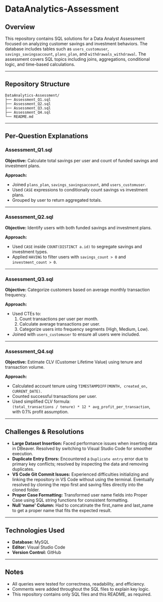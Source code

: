 # DataAnalytics-Assessment

## Overview
This repository contains SQL solutions for a Data Analyst Assessment focused on analyzing customer savings and investment behaviors. The database includes tables such as `users_customuser`, `savings_savingsaccount`, `plans_plan`, and `withdrawals_withdrawal`. The assessment covers SQL topics including joins, aggregations, conditional logic, and time-based calculations.

---

## Repository Structure

```
DataAnalytics-Assessment/
├── Assessment_Q1.sql
├── Assessment_Q2.sql
├── Assessment_Q3.sql
├── Assessment_Q4.sql
└── README.md
```

---

## Per-Question Explanations

### Assessment_Q1.sql
**Objective:** Calculate total savings per user and count of funded savings and investment plans.

**Approach:**
- Joined `plans_plan`, `savings_savingsaccount`, and `users_customuser`.
- Used `CASE` expressions to conditionally count savings vs investment plans.
- Grouped by user to return aggregated totals.

---

### Assessment_Q2.sql
**Objective:** Identify users with both funded savings and investment plans.

**Approach:**
- Used `CASE` inside `COUNT(DISTINCT a.id)` to segregate savings and investment types.
- Applied `HAVING` to filter users with `savings_count > 0` and `investment_count > 0`.

---

### Assessment_Q3.sql
**Objective:** Categorize customers based on average monthly transaction frequency.

**Approach:**
- Used CTEs to:
  1. Count transactions per user per month.
  2. Calculate average transactions per user.
  3. Categorize users into frequency segments (High, Medium, Low).
- Joined with `users_customuser` to ensure all users were included.

---

### Assessment_Q4.sql
**Objective:** Estimate CLV (Customer Lifetime Value) using tenure and transaction volume.

**Approach:**
- Calculated account tenure using `TIMESTAMPDIFF(MONTH, created_on, CURRENT_DATE)`.
- Counted successful transactions per user.
- Used simplified CLV formula:  
  `(total_transactions / tenure) * 12 * avg_profit_per_transaction`, with 0.1% profit assumption.

---

## Challenges & Resolutions

- **Large Dataset Insertion:** Faced performance issues when inserting data in DBeaver. Resolved by switching to Visual Studio Code for smoother execution.
- **Duplicate Entry Errors:** Encountered a `Duplicate entry` error due to primary key conflicts; resolved by inspecting the data and removing duplicates.
- **VS Code Git Commit Issues:** Experienced difficulties initializing and linking the repository in VS Code without using the terminal. Eventually resolved by cloning the repo first and saving files directly into the cloned folder.
- **Proper Case Formatting:** Transformed user name fields into Proper Case using SQL string functions for consistent formatting.
- **Null 'name' Column:** Had to concatinate the first_name and last_name to get a proper name that fits the expected result.



---

## Technologies Used
- **Database:** MySQL
- **Editor:** Visual Studio Code
- **Version Control:** GitHub

---

## Notes
- All queries were tested for correctness, readability, and efficiency.
- Comments were added throughout the SQL files to explain key logic.
- This repository contains only SQL files and this README, as required.